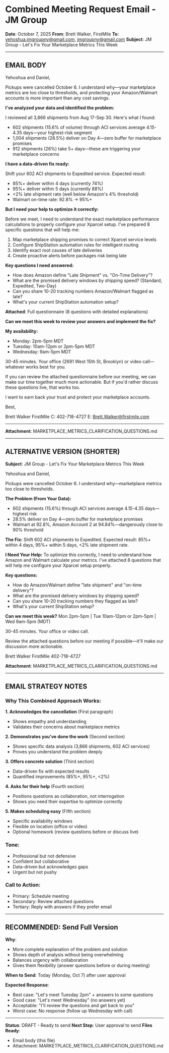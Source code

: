 # Combined Meeting Request Email - JM Group

**Date**: October 7, 2025
**From**: Brett Walker, FirstMile
**To**: yehoshua.jmgroupny@gmail.com, jmgroupny@gmail.com
**Subject**: JM Group - Let's Fix Your Marketplace Metrics This Week

---

## EMAIL BODY

Yehoshua and Daniel,

Pickups were cancelled October 6. I understand why—your marketplace metrics are too close to thresholds, and protecting your Amazon/Walmart accounts is more important than any cost savings.

**I've analyzed your data and identified the problem:**

I reviewed all 3,866 shipments from Aug 17-Sep 30. Here's what I found:
- 602 shipments (15.6% of volume) through ACI services average 4.15-4.35 days—your highest-risk segment
- 1,004 shipments (28.5%) deliver on Day 4—zero buffer for marketplace promises
- 912 shipments (26%) take 5+ days—these are triggering your marketplace concerns

**I have a data-driven fix ready:**

Shift your 602 ACI shipments to Expedited service. Expected result:
- 85%+ deliver within 4 days (currently 74%)
- 95%+ deliver within 5 days (currently 88%)
- <2% late shipment rate (well below Amazon's 4% threshold)
- Walmart on-time rate: 92.8% → 95%+

**But I need your help to optimize it correctly:**

Before we meet, I need to understand the exact marketplace performance calculations to properly configure your Xparcel setup. I've prepared 8 specific questions that will help me:

1. Map marketplace shipping promises to correct Xparcel service levels
2. Configure ShipStation automation rules for intelligent routing
3. Identify exact root causes of late deliveries
4. Create proactive alerts before packages risk being late

**Key questions I need answered:**
- How does Amazon define "Late Shipment" vs. "On-Time Delivery"?
- What are the promised delivery windows by shipping speed? (Standard, Expedited, Two-Day)
- Can you share 10-20 tracking numbers Amazon/Walmart flagged as late?
- What's your current ShipStation automation setup?

**Attached**: Full questionnaire (8 questions with detailed explanations)

**Can we meet this week to review your answers and implement the fix?**

**My availability:**
- Monday: 2pm-5pm MDT
- Tuesday: 10am-12pm or 2pm-5pm MDT
- Wednesday: 9am-5pm MDT

30-45 minutes. Your office (2691 West 15th St, Brooklyn) or video call—whatever works best for you.

If you can review the attached questionnaire before our meeting, we can make our time together much more actionable. But if you'd rather discuss these questions live, that works too.

I want to earn back your trust and protect your marketplace accounts.

Best,

Brett Walker
FirstMile
C: 402-718-4727
E: Brett.Walker@firstmile.com

---

**Attachment**: MARKETPLACE_METRICS_CLARIFICATION_QUESTIONS.md

---

## ALTERNATIVE VERSION (SHORTER)

**Subject**: JM Group - Let's Fix Your Marketplace Metrics This Week

Yehoshua and Daniel,

Pickups were cancelled October 6. I understand why—marketplace metrics too close to thresholds.

**The Problem (From Your Data):**
- 602 shipments (15.6%) through ACI services average 4.15-4.35 days—highest risk
- 28.5% deliver on Day 4—zero buffer for marketplace promises
- Walmart at 92.8%, Amazon Account 2 at 94.84%—dangerously close to 90% threshold

**The Fix:**
Shift 602 ACI shipments to Expedited. Expected result: 85%+ within 4 days, 95%+ within 5 days, <2% late shipment rate.

**I Need Your Help:**
To optimize this correctly, I need to understand how Amazon and Walmart calculate your metrics. I've attached 8 questions that will help me configure your Xparcel setup properly.

**Key questions:**
- How do Amazon/Walmart define "late shipment" and "on-time delivery"?
- What are the promised delivery windows by shipping speed?
- Can you share 10-20 tracking numbers they flagged as late?
- What's your current ShipStation setup?

**Can we meet this week?**
Mon 2pm-5pm | Tue 10am-12pm or 2pm-5pm | Wed 9am-5pm (MDT)

30-45 minutes. Your office or video call.

Review the attached questions before our meeting if possible—it'll make our discussion more actionable.

Brett Walker
FirstMile
402-718-4727

**Attachment**: MARKETPLACE_METRICS_CLARIFICATION_QUESTIONS.md

---

## EMAIL STRATEGY NOTES

### Why This Combined Approach Works:

**1. Acknowledges the cancellation** (First paragraph)
- Shows empathy and understanding
- Validates their concerns about marketplace metrics

**2. Demonstrates you've done the work** (Second section)
- Shows specific data analysis (3,866 shipments, 602 ACI services)
- Proves you understand the problem deeply

**3. Offers concrete solution** (Third section)
- Data-driven fix with expected results
- Quantified improvements (85%+, 95%+, <2%)

**4. Asks for their help** (Fourth section)
- Positions questions as collaboration, not interrogation
- Shows you need their expertise to optimize correctly

**5. Makes scheduling easy** (Fifth section)
- Specific availability windows
- Flexible on location (office or video)
- Optional homework (review questions before or discuss live)

### Tone:
- Professional but not defensive
- Confident but collaborative
- Data-driven but acknowledges gaps
- Urgent but not pushy

### Call to Action:
- Primary: Schedule meeting
- Secondary: Review attached questions
- Tertiary: Reply with answers if they prefer email

---

## RECOMMENDED: Send Full Version

**Why**:
- More complete explanation of the problem and solution
- Shows depth of analysis without being overwhelming
- Balances urgency with collaboration
- Gives them flexibility (answer questions before or during meeting)

**When to Send**: Today (Monday, Oct 7) after user approval

**Expected Response**:
- Best case: "Let's meet Tuesday 2pm" + answers to some questions
- Good case: "Let's meet Wednesday" (no answers yet)
- Acceptable: "I'll review the questions and get back to you"
- Worst case: No response (follow up Wednesday with call)

---

**Status**: DRAFT - Ready to send
**Next Step**: User approval to send
**Files Ready**:
- Email body (this file)
- Attachment: MARKETPLACE_METRICS_CLARIFICATION_QUESTIONS.md
